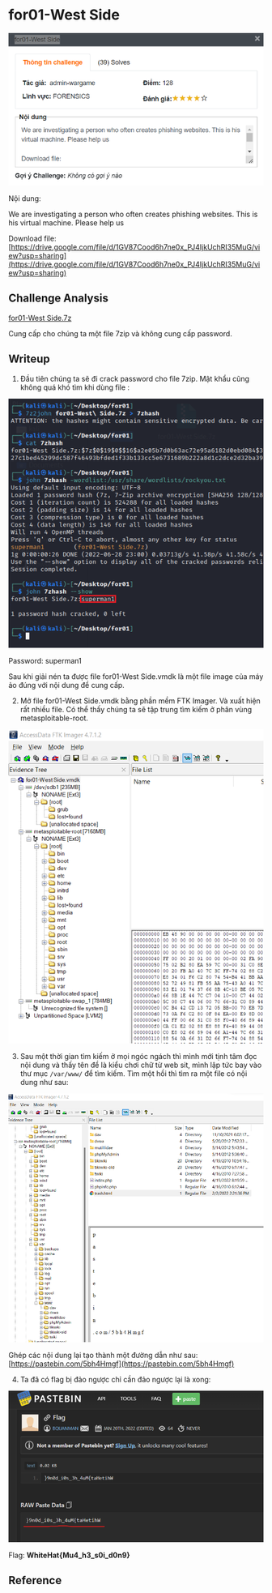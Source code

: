 # for01-West Side
![Untitled](img/chall.png)

Nội dung: 

We are investigating a person who often creates phishing websites. This is his virtual machine. Please help us

Download file: [https://drive.google.com/file/d/1GV87Cood6h7ne0x_PJ4IjkUchRI35MuG/view?usp=sharing](https://drive.google.com/file/d/1GV87Cood6h7ne0x_PJ4IjkUchRI35MuG/view?usp=sharing)

## Challenge Analysis

[for01-West Side.7z](https://drive.google.com/file/d/1RmchOXVCe9VcEYO1dIUjCV2PSssnHoX5/view?usp=sharing)

Cung cấp cho chúng ta một file 7zip và không cung cấp password.

## Writeup

1. Đầu tiên chúng ta sẽ đi crack password cho file 7zip. Mật khẩu cũng không quá khó tìm khi dùng file :

![Untitled](img/solve_1.png)

Password: superman1

Sau khi giải nén ta được file for01-West Side.vmdk là một file image của máy ảo đúng với nội dung đề cung cấp.

2. Mở file for01-West Side.vmdk bằng phần mềm FTK Imager. Và xuất hiện rất nhiều file. Có thể thấy chúng ta sẽ tập trung tìm kiếm ở phân vùng metasploitable-root.

![Untitled](img/solve_2.png)

3. Sau một thời gian tìm kiếm ở mọi ngóc ngách thì mình mới tịnh tâm đọc nội dung và thấy tên đề là kiểu chơi chữ từ web sit,  mình lập tức bay vào thư mục `/var/www/` để tìm kiếm. Tìm một hồi thì tìm ra một file có nội dung như sau:

![Untitled](img/solve_3.png)

Ghép các nội dung lại tạo thành một đường dẫn như sau: [https://pastebin.com/5bh4Hmgf](https://pastebin.com/5bh4Hmgf)

4. Ta đã có flag bị đảo ngược chỉ cần đảo ngược lại là xong:

![Untitled](img/solve_4.png)

Flag: **WhiteHat{Mu4_h3_s0i_d0n9}**
## Reference

